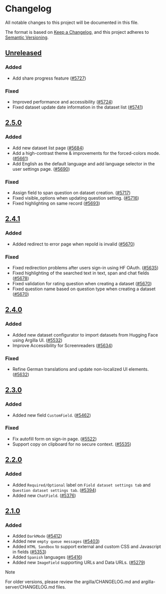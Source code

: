 # Changelog

All notable changes to this project will be documented in this file.

The format is based on [Keep a Changelog](https://keepachangelog.com/en/1.1.0/), and this project adheres to [Semantic Versioning](https://semver.org/spec/v2.0.0.html).

<!--
These are the section headers that we use:
* "Added" for new features.
* "Changed" for changes in existing functionality.
* "Deprecated" for soon-to-be removed features.
* "Removed" for now removed features.
* "Fixed" for any bug fixes.
* "Security" in case of vulnerabilities.
-->

## [Unreleased]()

### Added

- Add share progress feature ([#5727](https://github.com/argilla-io/argilla/pull/5727))

### Fixed

- Improved performance and accessibility ([#5724](https://github.com/argilla-io/argilla/pull/5724))
- Fixed dataset update date information in the dataset list ([#5741](https://github.com/argilla-io/argilla/pull/#5741))

## [2.5.0](https://github.com/argilla-io/argilla/compare/v2.4.1...v2.5.0)

### Added

- Add new dataset list page ([#5684](https://github.com/argilla-io/argilla/pull/5684))
- Add a high-contrast theme & improvements for the forced-colors mode. ([#5661](https://github.com/argilla-io/argilla/pull/5661))
- Add English as the default language and add language selector in the user settings page. ([#5690](https://github.com/argilla-io/argilla/pull/5690))

### Fixed

- Assign field to span question on dataset creation. ([#5717](https://github.com/argilla-io/argilla/pull/5717))
- Fixed visible_options when updating question setting. ([#5716](https://github.com/argilla-io/argilla/pull/5716))
- Fixed highlighting on same record ([#5693](https://github.com/argilla-io/argilla/pull/5693))

## [2.4.1](https://github.com/argilla-io/argilla/compare/v2.4.0...v2.4.1)

### Added

- Added redirect to error page when repoId is invalid ([#5670](https://github.com/argilla-io/argilla/pull/5670))

### Fixed

- Fixed redirection problems after users sign-in using HF OAuth. ([#5635](https://github.com/argilla-io/argilla/pull/5635))
- Fixed highlighting of the searched text in text, span and chat fields ([#5678](https://github.com/argilla-io/argilla/pull/5678))
- Fixed validation for rating question when creating a dataset ([#5670](https://github.com/argilla-io/argilla/pull/5670))
- Fixed question name based on question type when creating a dataset ([#5670](https://github.com/argilla-io/argilla/pull/5670))

## [2.4.0](https://github.com/argilla-io/argilla/compare/v2.3.0...v2.4.0)

### Added

- Added new dataset configurator to import datasets from Hugging Face using Argilla UI. ([#5532](https://github.com/argilla-io/argilla/pull/5532))
- Improve Accessibility for Screenreaders ([#5634](https://github.com/argilla-io/argilla/pull/5634))

### Fixed

- Refine German translations and update non-localized UI elements. ([#5632](https://github.com/argilla-io/argilla/pull/5632))

## [2.3.0](https://github.com/argilla-io/argilla/compare/v2.2.0...v2.3.0)

### Added

- Added new field `CustomField`. ([#5462](https://github.com/argilla-io/argilla/pull/5462))

### Fixed

- Fix autofill form on sign-in page. ([#5522](https://github.com/argilla-io/argilla/pull/5522))
- Support copy on clipboard for no secure context. ([#5535](https://github.com/argilla-io/argilla/pull/5535))

## [2.2.0](https://github.com/argilla-io/argilla/compare/v2.1.0...v2.2.0)

### Added

- Added `Required/Optional` label on `Field dataset settings tab` and `Question dataset settings tab`. ([#5394](https://github.com/argilla-io/argilla/pull/5394))
- Added new `ChatField`. ([#5376](https://github.com/argilla-io/argilla/pull/5376))

## [2.1.0](https://github.com/argilla-io/argilla/compare/v2.0.1...v2.1.0)

### Added

- Added `DarkMode` ([#5412](https://github.com/argilla-io/argilla/pull/5412))
- Added new `empty queue messages` ([#5403](https://github.com/argilla-io/argilla/pull/5403))
- Added `HTML Sandbox` to support external and custom CSS and Javascript in fields ([#5353](https://github.com/argilla-io/argilla/pull/5353))
- Added `Spanish` languages ([#5416](https://github.com/argilla-io/argilla/pull/5416))
- Added new `ImageField` supporting URLs and Data URLs. ([#5279](https://github.com/argilla-io/argilla/pull/5279))

> [!NOTE]
> For older versions, please review the argilla/CHANGELOG.md and argilla-server/CHANGELOG.md files.
